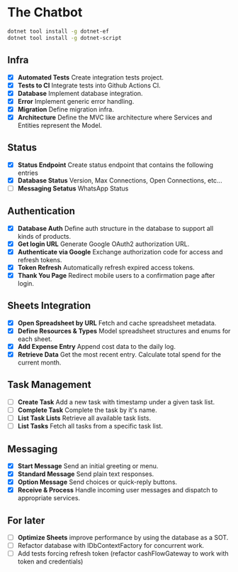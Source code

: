 # The Chatbot

```sh
dotnet tool install -g dotnet-ef
dotnet tool install -g dotnet-script
```

## Infra

- [x] **Automated Tests** Create integration tests project.
- [x] **Tests to CI** Integrate tests into Github Actions CI.
- [x] **Database** Implement database integration.
- [x] **Error** Implement generic error handling.
- [x] **Migration** Define migration infra.
- [x] **Architecture** Define the MVC like architecture where Services and Entities represent the Model.

## Status

- [x] **Status Endpoint** Create status endpoint that contains the following entries
- [x] **Database Status** Version, Max Connections, Open Connections, etc...
- [ ] **Messaging Setatus** WhatsApp Status

## Authentication

- [x] **Database Auth** Define auth structure in the database to support all kinds of products.
- [x] **Get login URL** Generate Google OAuth2 authorization URL.
- [x] **Authenticate via Google** Exchange authorization code for access and refresh tokens.
- [x] **Token Refresh** Automatically refresh expired access tokens.
- [x] **Thank You Page** Redirect mobile users to a confirmation page after login.

## Sheets Integration

- [x] **Open Spreadsheet by URL** Fetch and cache spreadsheet metadata.
- [x] **Define Resources & Types** Model spreadsheet structures and enums for each sheet.
- [x] **Add Expense Entry** Append cost data to the daily log.
- [x] **Retrieve Data** Get the most recent entry. Calculate total spend for the current month.

## Task Management

- [ ] **Create Task** Add a new task with timestamp under a given task list.
- [ ] **Complete Task** Complete the task by it's name.
- [ ] **List Task Lists** Retrieve all available task lists.
- [ ] **List Tasks** Fetch all tasks from a specific task list.

## Messaging

- [x] **Start Message** Send an initial greeting or menu.
- [x] **Standard Message** Send plain text responses.
- [x] **Option Message** Send choices or quick-reply buttons.
- [x] **Receive & Process** Handle incoming user messages and dispatch to appropriate services.

## For later

- [ ] **Optimize Sheets** improve performance by using the database as a SOT.
- [ ] Refactor database with IDbContextFactory<AppDbContext> for concurrent work.
- [ ] Add tests forcing refresh token (refactor cashFlowGateway to work with token and credentials)
